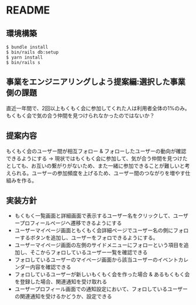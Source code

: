 # README

## 環境構築
```
$ bundle install
$ bin/rails db:setup
$ yarn install
$ bin/rails s
```

## 事業をエンジニアリングしよう提案編:選択した事業側の課題
直近一年間で、2回以上もくもく会に参加してくれた人は利用者全体の1%のみ。もくもく会で気の合う仲間を見つけられなかったのではないか？

## 提案内容
もくもく会のユーザー間が相互フォロー & フォローしたユーザーの動向が確認できるようにする
→ 現状ではもくもく会に参加して、気が合う仲間を見つけたとしても、お互いの繋がりがないため、また一緒に参加できることが難しいと考えられる。ユーザーの参加頻度を上げるため、ユーザー間のつながりを増やす仕組みを作る。

## 実装方針
- もくもく一覧画面と詳細画面で表示するユーザー名をクリックして、ユーザープロフィールページへ遷移できるようにする
- ユーザーマイページ画面ともくもく会詳細ページでユーザー名の側にフォローするボタンを追加し、ユーザーをフォロできるようにする。
- ユーザーマイページ画面の左側のサイドメニューにフォローという項目を追加し、そこからフォロしているユーザー一覧を確認できる
- フォロしているユーザーのマイページ画面から該当ユーザーのイベントカレンダー内容を確認できる
- フォロしているユーザーが新しいもくもく会を作った場合 & あるもくもく会を登録した場合、関連通知を受け取れる
- ユーザープロフィール画面での通知設定において、フォロしているユーザーの関連通知を受けるかどうか、設定できる

